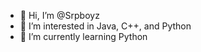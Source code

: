 - 👋 Hi, I’m @Srpboyz
- 👀 I’m interested in Java, C++, and Python
- 🌱 I’m currently learning Python

<!---
Srpboyz/Srpboyz is a ✨ special ✨ repository because its `README.md` (this file) appears on your GitHub profile.
You can click the Preview link to take a look at your changes.
--->
